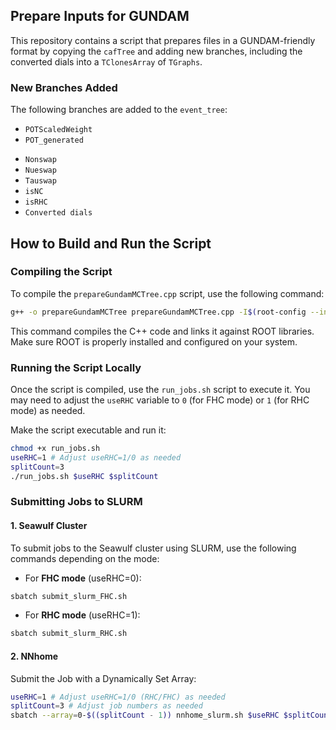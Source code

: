 
## Prepare Inputs for GUNDAM

This repository contains a script that prepares files in a GUNDAM-friendly format by copying the `cafTree` and adding new branches, including the converted dials into a `TClonesArray` of `TGraphs`.

### New Branches Added
The following branches are added to the `event_tree`:

- `POTScaledWeight`
- `POT_generated`
<!-- - `POTweight` -->
- `Nonswap`
- `Nueswap`
- `Tauswap`
- `isNC`
- `isRHC`
- `Converted dials`

## How to Build and Run the Script

### Compiling the Script

To compile the `prepareGundamMCTree.cpp` script, use the following command:

```bash
g++ -o prepareGundamMCTree prepareGundamMCTree.cpp -I$(root-config --incdir) $(root-config --libs) -std=c++17
```

This command compiles the C++ code and links it against ROOT libraries. Make sure ROOT is properly installed and configured on your system.

### Running the Script Locally

Once the script is compiled, use the `run_jobs.sh` script to execute it. You may need to adjust the `useRHC` variable to `0` (for FHC mode) or `1` (for RHC mode) as needed.

Make the script executable and run it:

```bash
chmod +x run_jobs.sh
useRHC=1 # Adjust useRHC=1/0 as needed
splitCount=3
./run_jobs.sh $useRHC $splitCount
```

### Submitting Jobs to SLURM 
#### 1. Seawulf Cluster

To submit jobs to the Seawulf cluster using SLURM, use the following commands depending on the mode:

- For **FHC mode** (useRHC=0):

```bash
sbatch submit_slurm_FHC.sh
```

- For **RHC mode** (useRHC=1):

```bash
sbatch submit_slurm_RHC.sh
```

#### 2. NNhome
Submit the Job with a Dynamically Set Array:
```bash
useRHC=1 # Adjust useRHC=1/0 (RHC/FHC) as needed
splitCount=3 # Adjust job numbers as needed
sbatch --array=0-$((splitCount - 1)) nnhome_slurm.sh $useRHC $splitCount
```
